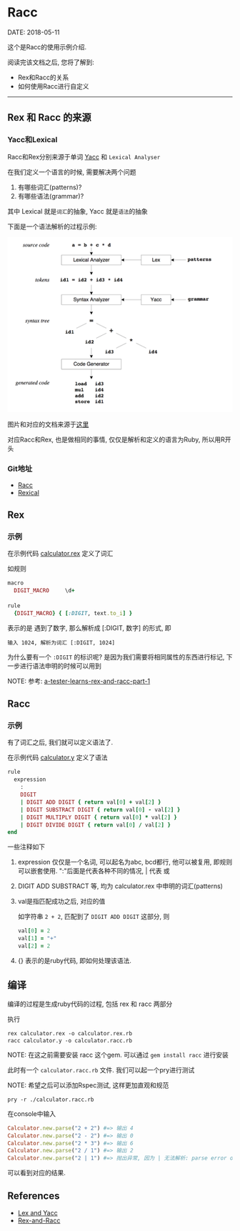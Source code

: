 Racc
=====

DATE: 2018-05-11

这个是Racc的使用示例介绍.

阅读完该文档之后, 您将了解到:

* Rex和Racc的关系
* 如何使用Racc进行自定义

--------------------------------------------------------------------------------

Rex 和 Racc 的来源
------------------
### Yacc和Lexical
Racc和Rex分别来源于单词 [Yacc](https://en.wikipedia.org/wiki/Yacc) 和 `Lexical Analyser`

在我们定义一个语言的时候, 需要解决两个问题

1. 有哪些词汇(patterns)?
2. 有哪些语法(grammar)?

其中 Lexical 就是`词汇`的抽象, Yacc 就是`语法`的抽象

下面是一个语法解析的过程示例:

![racc_example](https://raw.githubusercontent.com/dengqinghua/roses/master/assets/images/racc_example.png)

图片和对应的文档来源于[这里](http://epaperpress.com/lexandyacc/intro.html)

对应Racc和Rex, 也是做相同的事情, 仅仅是解析和定义的语言为Ruby, 所以用R开头

### Git地址
- [Racc](https://github.com/tenderlove/racc)
- [Rexical](https://github.com/tenderlove/rexical)

Rex
---
### 示例
在示例代码 [calculator.rex](https://github.com/dengqinghua/my_examples/blob/master/ruby/racc/calculator.rex) 定义了词汇

如规则

```ruby
macro
  DIGIT_MACRO     \d+

rule
  {DIGIT_MACRO} { [:DIGIT, text.to_i] }
```

表示的是 遇到了数字, 那么解析成 [:DIGIT, 数字] 的形式, 即

```
输入 1024, 解析为词汇 [:DIGIT, 1024]
```

为什么要有一个 `:DIGIT` 的标识呢? 是因为我们需要将相同属性的东西进行标记, 下一步进行语法申明的时候可以用到

NOTE: 参考: [a-tester-learns-rex-and-racc-part-1](http://testerstories.com/2012/06/a-tester-learns-rex-and-racc-part-1/)

Racc
----
### 示例
有了词汇之后, 我们就可以定义语法了.

在示例代码 [calculator.y](https://github.com/dengqinghua/my_examples/blob/master/ruby/racc/calculator.y) 定义了语法

```ruby
rule
  expression
    :
    DIGIT
    | DIGIT ADD DIGIT { return val[0] + val[2] }
    | DIGIT SUBSTRACT DIGIT { return val[0] - val[2] }
    | DIGIT MULTIPLY DIGIT { return val[0] * val[2] }
    | DIGIT DIVIDE DIGIT { return val[0] / val[2] }
end
```

一些注释如下

1. expression 仅仅是一个名词, 可以起名为abc, bcd都行, 他可以被复用, 即规则可以嵌套使用.  ":"后面是代表各种不同的情况, | 代表 或
2. DIGIT ADD SUBSTRACT 等, 均为 calculator.rex 中申明的词汇(patterns)
3. val是指匹配成功之后, 对应的值

    如字符串 `2 + 2`, 匹配到了 `DIGIT ADD DIGIT` 这部分, 则

    ```ruby
    val[0] = 2
    val[1] = "+"
    val[2] = 2
    ```

4. {} 表示的是ruby代码, 即如何处理该语法.

编译
---
编译的过程是生成ruby代码的过程, 包括 rex 和 racc 两部分

执行

```shell
rex calculator.rex -o calculator.rex.rb
racc calculator.y -o calculator.racc.rb
```

NOTE: 在这之前需要安装 racc 这个gem. 可以通过 `gem install racc` 进行安装

此时有一个 `calculator.racc.rb` 文件. 我们可以起一个pry进行测试

NOTE: 希望之后可以添加Rspec测试, 这样更加直观和规范

```shell
pry -r ./calculator.racc.rb
```

在console中输入

```ruby
Calculator.new.parse("2 + 2") #=> 输出 4
Calculator.new.parse("2 - 2") #=> 输出 0
Calculator.new.parse("2 * 3") #=> 输出 6
Calculator.new.parse("2 / 1") #=> 输出 2
Calculator.new.parse("2 | 1") #=> 抛出异常, 因为 | 无法解析: parse error on value 2 (DIGIT)
```

可以看到对应的结果.

References
----------
- [Lex and Yacc](http://epaperpress.com/lexandyacc/intro.html)
- [Rex-and-Racc](http://testerstories.com/category/language-building/rex-and-racc/)
